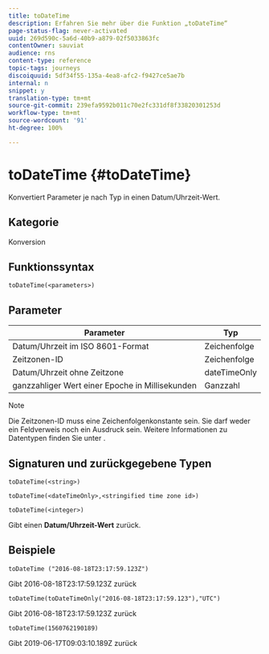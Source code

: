 ```yaml
---
title: toDateTime
description: Erfahren Sie mehr über die Funktion „toDateTime“
page-status-flag: never-activated
uuid: 269d590c-5a6d-40b9-a879-02f5033863fc
contentOwner: sauviat
audience: rns
content-type: reference
topic-tags: journeys
discoiquuid: 5df34f55-135a-4ea8-afc2-f9427ce5ae7b
internal: n
snippet: y
translation-type: tm+mt
source-git-commit: 239efa9592b011c70e2fc331df8f33820301253d
workflow-type: tm+mt
source-wordcount: '91'
ht-degree: 100%

---
```


# toDateTime {#toDateTime}

Konvertiert Parameter je nach Typ in einen Datum/Uhrzeit-Wert.

## Kategorie

Konversion

## Funktionssyntax

`toDateTime(<parameters>)`

## Parameter

| Parameter | Typ |
|-----------|------------------|
| Datum/Uhrzeit im ISO 8601-Format | Zeichenfolge |
| Zeitzonen-ID | Zeichenfolge |
| Datum/Uhrzeit ohne Zeitzone | dateTimeOnly |
| ganzzahliger Wert einer Epoche in Millisekunden | Ganzzahl |

>[!NOTE]
>
>Die Zeitzonen-ID muss eine Zeichenfolgenkonstante sein. Sie darf weder ein Feldverweis noch ein Ausdruck sein. Weitere Informationen zu Datentypen finden Sie unter [](../expression/data-types.md).

## Signaturen und zurückgegebene Typen

`toDateTime(<string>)`

`toDateTime(<dateTimeOnly>,<stringified time zone id>)`

`toDateTime(<integer>)`

Gibt einen **Datum/Uhrzeit-Wert** zurück.

<!--`toDateTime(<year>,<month>,<dayOfMonth>,<hour>,<minute>,<second>)`

Returns a date time with default time zone UTC.

`toDateTime(<year>,<month>,<dayOfMonth>)`
`toDateTime(<stringified timeZone>,<year>,<month>,<dayOfMonth>)`
`toDateTime(<timeZone>,<year>,<month>,<dayOfMonth>)`

Return a datetime where hour, minute and second set to 0.

`toDateTime(<stringified timeZone>,<year>,<month>,<dayOfMonth>,<hour>,<minute>,<second>)`
`toDateTime(<string>)`
`toDateTime(<string>,<integer>)`
`toDateTime(<stringified timeZone>,<dateTimeOnly)`

`toDateTime(<timeZone>,<integer>)`

Return a datetime.

-->

## Beispiele

`toDateTime ("2016-08-18T23:17:59.123Z")`

Gibt 2016-08-18T23:17:59.123Z zurück

`toDateTime(toDateTimeOnly("2016-08-18T23:17:59.123"),"UTC")`

Gibt 2016-08-18T23:17:59.123Z zurück

`toDateTime(1560762190189)`

Gibt 2019-06-17T09:03:10.189Z zurück

<!--`toDateTime ("2016-08-18T23:17:59.123", "UTC")`

Returns 2016-08-18T23:17:59.123Z.

`toDateTime("Z",2016,8,18,23,17,59)`

Returns 2016-08-18T23:17:59.000Z.

`toDateTime("Z",2016,8,18)`

Returns 2016-08-18T00:00:00.000Z.-->
